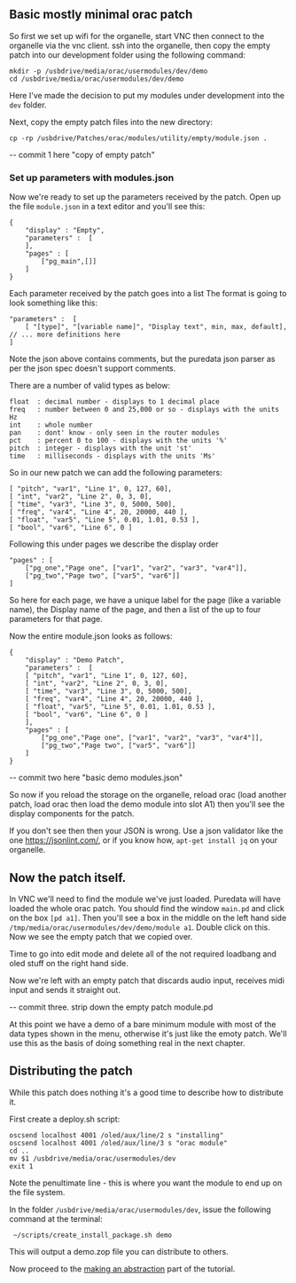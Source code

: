 ## Basic mostly minimal orac patch

So first we set up wifi for the organelle, start VNC then connect to the organelle via the vnc client.  ssh into the organelle, then copy the empty patch into our development folder using the  following command:

    mkdir -p /usbdrive/media/orac/usermodules/dev/demo
    cd /usbdrive/media/orac/usermodules/dev/demo

Here I've made the decision to put my modules under development into the `dev` folder.

Next, copy the empty patch files into the new directory:

    cp -rp /usbdrive/Patches/orac/modules/utility/empty/module.json .

-- commit 1 here "copy of empty patch"

### Set up parameters with modules.json

Now we're ready to set up the parameters received by the patch.  Open up the file `module.json` in a text editor and you'll see this:

    {
        "display" : "Empty",
        "parameters" :  [ 
        ],
        "pages" : [ 
            ["pg_main",[]]
        ]
    }

Each parameter received by the patch goes into a list The format is going to look something like this:

    "parameters" :  [
        [ "[type]", "[variable name]", "Display text", min, max, default],
	// ... more definitions here
    ]

Note the json above contains comments, but the puredata json parser as per the json spec doesn't support comments.

There are a number of valid types as below:

    float  : decimal number - displays to 1 decimal place
    freq   : number between 0 and 25,000 or so - displays with the units Hz
    int    : whole number
    pan    : dont' know - only seen in the router modules
    pct    : percent 0 to 100 - displays with the units '%'
    pitch  : integer - displays with the unit 'st'
    time   : milliseconds - displays with the units 'Ms'

So in our new patch we can add the following parameters:

	[ "pitch", "var1", "Line 1", 0, 127, 60],
	[ "int", "var2", "Line 2", 0, 3, 0],
	[ "time", "var3", "Line 3", 0, 5000, 500],
	[ "freq", "var4", "Line 4", 20, 20000, 440 ],
	[ "float", "var5", "Line 5", 0.01, 1.01, 0.53 ],
	[ "bool", "var6", "Line 6", 0 ]		


Following this under pages we describe the display order

    "pages" : [ 
        ["pg_one","Page one", ["var1", "var2", "var3", "var4"]],
        ["pg_two","Page two", ["var5", "var6"]]
    ]

So here for each page, we have a unique label for the page (like a
variable name), the Display name of the page, and then a list of the
up to four parameters for that page.

Now the entire module.json looks as follows:

    {
        "display" : "Demo Patch",
        "parameters" :  [
        [ "pitch", "var1", "Line 1", 0, 127, 60],
        [ "int", "var2", "Line 2", 0, 3, 0],
        [ "time", "var3", "Line 3", 0, 5000, 500],
        [ "freq", "var4", "Line 4", 20, 20000, 440 ],
        [ "float", "var5", "Line 5", 0.01, 1.01, 0.53 ],
        [ "bool", "var6", "Line 6", 0 ]        
        ],
        "pages" : [ 
            ["pg_one","Page one", ["var1", "var2", "var3", "var4"]],
            ["pg_two","Page two", ["var5", "var6"]]
        ]
    }

-- commit two here "basic demo modules.json"

So now if you reload the storage on the organelle, reload orac (load another patch, load orac then load the demo module into slot A1) then you'll see the display components for the patch.

If you don't see then then your JSON is wrong.  Use a json validator like the one https://jsonlint.com/, or if you know how, `apt-get install jq` on your organelle.

## Now the patch itself.

In VNC we'll need to find the module we've just loaded.  Puredata will have loaded the whole orac patch.  You should find the window `main.pd` and click on the box `[pd a1]`.  Then you'll see a box in the middle on the left hand side `/tmp/media/orac/usermodules/dev/demo/module a1`.  Double click on this. Now we see the empty patch that we copied over.

Time to go into edit mode and delete all of the not required loadbang and oled stuff on the right hand side.

Now we're left with an empty patch that discards audio input, receives midi input and sends it straight out.

-- commit three.  strip down the empty patch module.pd

At this point we have a demo of a bare minimum module with most of the data types shown in the menu, otherwise it's just like the emoty patch.  We'll use this as the basis of doing something real in the next chapter.

## Distributing the patch

While this patch does nothing it's a good time to describe how to distribute it.


First create a deploy.sh script:

    oscsend localhost 4001 /oled/aux/line/2 s "installing"
    oscsend localhost 4001 /oled/aux/line/3 s "orac module"
    cd ..
    mv $1 /usbdrive/media/orac/usermodules/dev
    exit 1


Note the penultimate line - this is where you want the module to end up on the file system.

In the folder `/usbdrive/media/orac/usermodules/dev`, issue the following command at the terminal:

     ~/scripts/create_install_package.sh demo

This will output a demo.zop file you can distribute to others.

Now proceed to the [making an abstraction](../01_making_an_abstraction/README.md) part of the tutorial.

